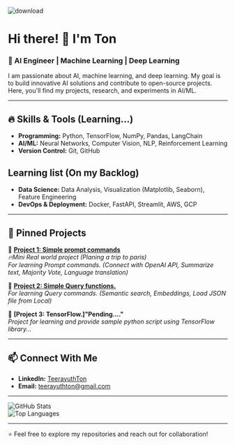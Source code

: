 ![download](https://user-images.githubusercontent.com/12950654/180751496-f24d986b-4758-465c-93ce-cbacd0dc02c9.png)

# Hi there! 👋 I'm Ton

### 🚀 AI Engineer | Machine Learning | Deep Learning 

I am passionate about AI, machine learning, and deep learning. 
My goal is to build innovative AI solutions and contribute to open-source projects. 
Here, you'll find my projects, research, and experiments in AI/ML.

---

## 🔥 Skills & Tools (Learning...)
- **Programming:** Python, TensorFlow, NumPy, Pandas, LangChain 
- **AI/ML:** Neural Networks, Computer Vision, NLP, Reinforcement Learning
- **Version Control:** Git, GitHub

## Learning list (On my Backlog)
- **Data Science:** Data Analysis, Visualization (Matplotlib, Seaborn), Feature Engineering
- **DevOps & Deployment:** Docker, FastAPI, Streamlit, AWS, GCP

---

## 📌 Pinned Projects
🔹 **[Project 1: Simple prompt commands](https://github.com/teerayuthton/AI-Learning-Prompt/tree/main/)**  
_🔥Mini Real world project (Planing a trip to paris)_  
_For learning Prompt commands. (Connect with OpenAI API, Summarize text, Majority Vote, Language translation)_

🔹 **[Project 2: Simple Query functions.](https://github.com/teerayuthton/AI-Learning-Query/tree/main/)**  
_For learning Query commands. (Semantic search, Embeddings, Load JSON file from Local)_

🔹 **[Project 3: TensorFlow.]"Pending...."**  
_Project for learning and provide sample python script using TensorFlow library..._

---

## 📫 Connect With Me
- **LinkedIn:** [TeerayuthTon](https://linkedin.com/in/teerayuthton)
- **Email:** teerayuthton@gmail.com

---

![GitHub Stats](https://github-readme-stats.vercel.app/api?username=teerayuthton&show_icons=true&theme=radical)  
![Top Languages](https://github-readme-stats.vercel.app/api/top-langs/?username=teerayuthton&layout=compact&theme=radical)

---

⭐ Feel free to explore my repositories and reach out for collaboration!


<!---
teerayuthton/teerayuthton is a ✨ special ✨ repository because its `README.md` (this file) appears on your GitHub profile.
You can click the Preview link to take a look at your changes.
--->
